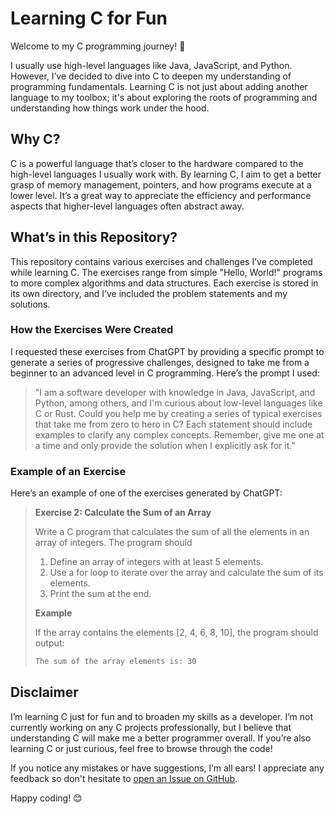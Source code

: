 # Learning C for Fun

Welcome to my C programming journey! 🚀

I usually use high-level languages like Java, JavaScript, and Python. However, I’ve
decided to dive into C to deepen my understanding of programming fundamentals. Learning C
is not just about adding another language to my toolbox; it's about exploring the roots of
programming and understanding how things work under the hood.

## Why C?

C is a powerful language that’s closer to the hardware compared to the high-level
languages I usually work with. By learning C, I aim to get a better grasp of memory
management, pointers, and how programs execute at a lower level. It’s a great way to
appreciate the efficiency and performance aspects that higher-level languages often
abstract away.

## What’s in this Repository?

This repository contains various exercises and challenges I’ve completed while learning C.
The exercises range from simple "Hello, World!" programs to more complex algorithms and
data structures. Each exercise is stored in its own directory, and I’ve included the
problem statements and my solutions.

### How the Exercises Were Created

I requested these exercises from ChatGPT by providing a specific prompt to generate a
series of progressive challenges, designed to take me from a beginner to an advanced level
in C programming. Here’s the prompt I used:

> "I am a software developer with knowledge in Java, JavaScript, and Python, among others,
> and I'm curious about low-level languages like C or Rust. Could you help me by creating
> a series of typical exercises that take me from zero to hero in C? Each statement should
> include examples to clarify any complex concepts. Remember, give me one at a time and
> only provide the solution when I explicitly ask for it."

### Example of an Exercise

Here’s an example of one of the exercises generated by ChatGPT:

> **Exercise 2: Calculate the Sum of an Array**
>
> Write a C program that calculates the sum of all the elements in an array of integers.
> The program should
>
> 1. Define an array of integers with at least 5 elements.
> 1. Use a for loop to iterate over the array and calculate the sum of its elements.
> 1. Print the sum at the end.
>
> **Example**
>
> If the array contains the elements [2, 4, 6, 8, 10], the program should output:
>
> ```txt
> The sum of the array elements is: 30
> ```

## Disclaimer

I’m learning C just for fun and to broaden my skills as a developer. I’m not currently
working on any C projects professionally, but I believe that understanding C will make me
a better programmer overall. If you’re also learning C or just curious, feel free to
browse through the code!

If you notice any mistakes or have suggestions, I’m all ears! I appreciate any feedback so
don't hesitate to [open an Issue on GitHub](https://github.com/pablocru/hello-c/issues).

Happy coding! 😊
